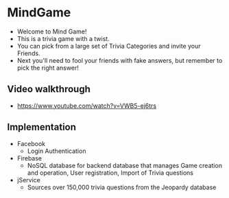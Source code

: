 # MindGame
- Welcome to Mind Game!
- This is a trivia game with a twist.
- You can pick from a large set of Trivia Categories and invite your Friends.
- Next you'll need to fool your friends with fake answers, but remember to pick the right answer!

## Video walkthrough
- https://www.youtube.com/watch?v=VWB5-ej6trs

## Implementation
- Facebook 
    - Login Authentication
- Firebase
    - NoSQL database for backend database that manages Game creation and operation, User registration, Import of Trivia questions
- jService
    - Sources over 150,000 trivia questions from the Jeopardy database
